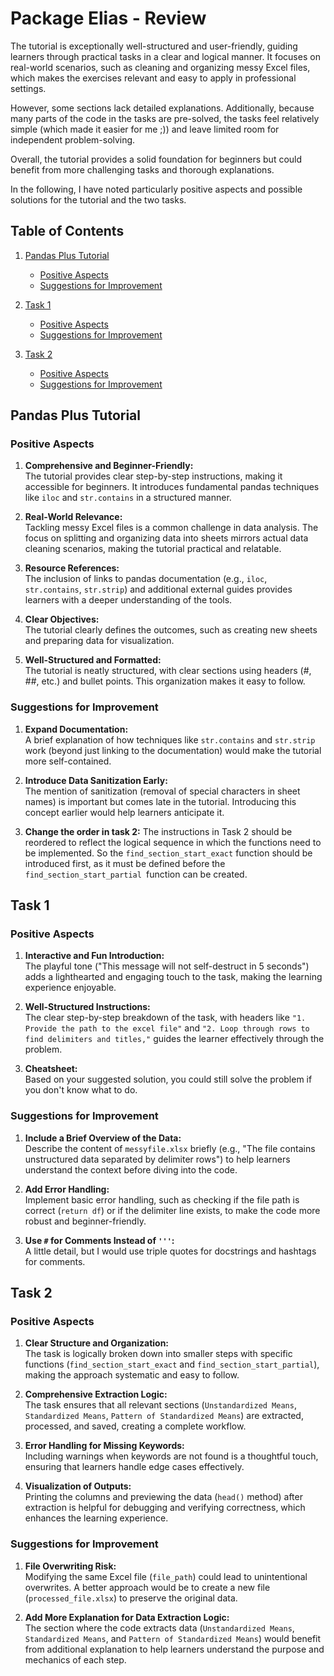 # Package Elias - Review

The tutorial is exceptionally well-structured and user-friendly, guiding learners through practical tasks in a clear and logical manner. It focuses on real-world scenarios, such as cleaning and organizing messy Excel files, which makes the exercises relevant and easy to apply in professional settings. 

However, some sections lack detailed explanations. Additionally, because many parts of the code in the tasks are pre-solved, the tasks feel relatively simple (which made it easier for me ;)) and leave limited room for independent problem-solving. 

Overall, the tutorial provides a solid foundation for beginners but could benefit from more challenging tasks and thorough explanations.

In the following, I have noted particularly positive aspects and possible solutions for the tutorial and the two tasks.



## Table of Contents

1. [Pandas Plus Tutorial](#pandas-plus-tutorial)  
   - [Positive Aspects](#positive-aspects)  
   - [Suggestions for Improvement](#suggestions-for-improvement)

2. [Task 1](#task-1)  
   - [Positive Aspects](#positive-aspects-1)  
   - [Suggestions for Improvement](#suggestions-for-improvement-1)

3. [Task 2](#task-2)  
   - [Positive Aspects](#positive-aspects-2)  
   - [Suggestions for Improvement](#suggestions-for-improvement-2)

## Pandas Plus Tutorial

### **Positive Aspects**
1. **Comprehensive and Beginner-Friendly:**  
   The tutorial provides clear step-by-step instructions, making it accessible for beginners. It introduces fundamental pandas techniques like `iloc` and `str.contains` in a structured manner.
   
2. **Real-World Relevance:**  
   Tackling messy Excel files is a common challenge in data analysis. The focus on splitting and organizing data into sheets mirrors actual data cleaning scenarios, making the tutorial practical and relatable.

3. **Resource References:**  
   The inclusion of links to pandas documentation (e.g., `iloc`, `str.contains`, `str.strip`) and additional external guides provides learners with a deeper understanding of the tools.

4. **Clear Objectives:**  
   The tutorial clearly defines the outcomes, such as creating new sheets and preparing data for visualization.

5. **Well-Structured and Formatted:**  
   The tutorial is neatly structured, with clear sections using headers (#, ##, etc.) and bullet points. This organization makes it easy to follow.

### **Suggestions for Improvement**
1. **Expand Documentation:**  
   A brief explanation of how techniques like `str.contains` and `str.strip` work (beyond just linking to the documentation) would make the tutorial more self-contained.

2. **Introduce Data Sanitization Early:**  
   The mention of sanitization (removal of special characters in sheet names) is important but comes late in the tutorial. Introducing this concept earlier would help learners anticipate it.

3. **Change the order in task 2:** 
    The instructions in Task 2 should be reordered to reflect the logical sequence in which the functions need to be implemented. So the `find_section_start_exact` function should be introduced first, as it must be defined before the `find_section_start_partial `function can be created. 



## Task 1

### **Positive Aspects**
1. **Interactive and Fun Introduction:**  
   The playful tone ("This message will not self-destruct in 5 seconds") adds a lighthearted and engaging touch to the task, making the learning experience enjoyable.

2. **Well-Structured Instructions:**  
   The clear step-by-step breakdown of the task, with headers like `"1. Provide the path to the excel file"` and `"2. Loop through rows to find delimiters and titles,"` guides the learner effectively through the problem.

3. **Cheatsheet:**  
   Based on your suggested solution, you could still solve the problem if you don't know what to do.

### **Suggestions for Improvement**
1. **Include a Brief Overview of the Data:**  
   Describe the content of `messyfile.xlsx` briefly (e.g., "The file contains unstructured data separated by delimiter rows") to help learners understand the context before diving into the code.

2. **Add Error Handling:**  
   Implement basic error handling, such as checking if the file path is correct (`return df`) or if the delimiter line exists, to make the code more robust and beginner-friendly.

3. **Use `#` for Comments Instead of `'''`:**  
   A little detail, but I would use triple quotes for docstrings and hashtags for comments.

## Task 2

### **Positive Aspects**
1. **Clear Structure and Organization:**  
   The task is logically broken down into smaller steps with specific functions (`find_section_start_exact` and `find_section_start_partial`), making the approach systematic and easy to follow.

2. **Comprehensive Extraction Logic:**  
   The task ensures that all relevant sections (`Unstandardized Means`, `Standardized Means`, `Pattern of Standardized Means`) are extracted, processed, and saved, creating a complete workflow.

3. **Error Handling for Missing Keywords:**  
   Including warnings when keywords are not found is a thoughtful touch, ensuring that learners handle edge cases effectively.

4. **Visualization of Outputs:**  
   Printing the columns and previewing the data (`head()` method) after extraction is helpful for debugging and verifying correctness, which enhances the learning experience.

### **Suggestions for Improvement**
1. **File Overwriting Risk:**  
   Modifying the same Excel file (`file_path`) could lead to unintentional overwrites. A better approach would be to create a new file (`processed_file.xlsx`) to preserve the original data.

2. **Add More Explanation for Data Extraction Logic:**  
   The section where the code extracts data (`Unstandardized Means`, `Standardized Means`, and `Pattern of Standardized Means`) would benefit from additional explanation to help learners understand the purpose and mechanics of each step.





